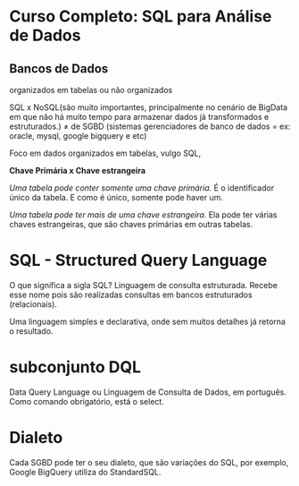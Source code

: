 # Curso Completo: SQL para Análise de Dados

## Bancos de Dados 
organizados em tabelas ou não organizados 

SQL x NoSQL(são muito importantes, principalmente no cenário de BigData em que não há muito tempo para armazenar dados já transformados e estruturados.) ≠ de SGBD (sistemas gerenciadores de banco de dados = ex: oracle, mysql, google bigquery e etc)

Foco em dados organizados em tabelas, vulgo SQL, 

**Chave Primária x Chave estrangeira**

*Uma tabela pode conter somente uma chave primária.* É o identificador único da tabela. E como é único, somente pode haver um.

*Uma tabela pode ter mais de uma chave estrangeira.* Ela pode ter várias chaves estrangeiras, que são chaves primárias em outras tabelas.


# SQL - Structured Query Language 
O que significa a sigla SQL?
Linguagem de consulta estruturada.
Recebe esse nome pois são realizadas consultas em bancos estruturados (relacionais).

Uma linguagem simples e declarativa, onde sem muitos detalhes já retorna o resultado. 


# subconjunto DQL
Data Query Language ou Linguagem de Consulta de Dados, em português.
Como comando obrigatório, está o select.

# Dialeto
Cada SGBD pode ter o seu dialeto, que são variações do SQL, por exemplo, Google BigQuery utiliza do StandardSQL.


